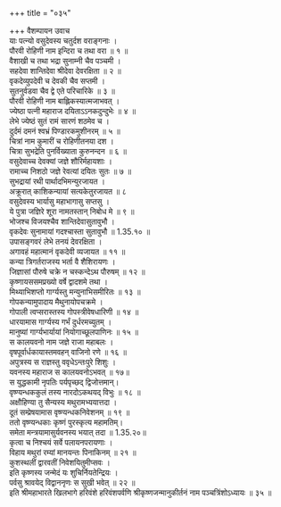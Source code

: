 +++
title = "०३५"

+++
वैशम्पायन उवाच  
याः पत्न्यो वसुदेवस्य चतुर्दश वराङ्गनाः ।  
पौरवी रोहिणी नाम इन्दिरा च तथा वरा ॥ १ ॥  
वैशाखी च तथा भद्रा सुनाम्नी चैव पञ्चमी ।  
सहदेवा शान्तिदेवा श्रीदेवा देवरक्षिता ॥ २ ॥  
वृकदेव्युपदेवी च देवकी चैव सप्तमी ।  
सुतनुर्वडवा चैव द्वे एते परिचारिके ॥ ३ ॥  
पौरवी रोहिणी नाम बाह्लिकस्यात्मजाभवत् ।  
ज्येष्ठा पत्नी महाराज दयिताऽऽनकदुन्दुभेः ॥ ४ ॥  
लेभे ज्येष्ठं सुतं रामं सारणं शठमेव च ।  
दुर्दमं दमनं श्वभ्रं पिण्डारकमुशीनरम् ॥ ५ ॥  
चित्रां नाम कुमारीं च रोहिणीतनया दश ।  
चित्रा सुभद्रेति पुनर्विख्याता कुरुनन्दन ॥ ६ ॥  
वसुदेवाच्च देवक्यां जज्ञे शौरिर्महायशाः ।  
रामाच्च निशठो जज्ञे रेवत्यां दयितः सुतः ॥ ७ ॥  
सुभद्रायां रथी पार्थादभिमन्युरजायत ।  
अक्रूरात् काशिकन्यायां सत्यकेतुरजायत ॥ ८  
वसुदेवस्य भार्यासु महाभागासु सप्तसु ।  
ये पुत्रा जज्ञिरे शूरा नामतस्तान् निबोध मे ॥ ९ ॥  
भोजश्च विजयश्चैव शान्तिदेवासुतावुभौ ।  
वृकदेवः सुनामायां गदश्चास्ता सुतावुभौ ॥ 1.35.१० ॥  
उपासङ्गवरं लेभे तनयं देवरक्षिता ।  
अगावहं महात्मानं वृकदेवी व्यजायत ॥ ११ ॥  
कन्या त्रिगर्तराजस्य भर्ता वै शैशिरायणः ।  
जिज्ञासां पौरुषे चक्रे न चस्कन्देऽथ पौरुषम् ॥ १२ ॥  
कृष्णायससमप्रख्यो वर्षे द्वादशमे तथा ।  
मिथ्याभिशप्तो गार्ग्यस्तु मन्युनाभिसमीरितः ॥ १३ ॥  
गोपकन्यामुपादाय मैथुनायोपचक्रमे ।  
गोपाली त्वप्सरास्तस्य गोपस्त्रीवेषधारिणी ॥ १४ ॥  
धारयामास गार्ग्यस्य गर्भं दुर्धरमच्युतम् ।  
मानुष्यां गार्ग्यभार्यायां नियोगाच्छूलपाणिनः ॥ १५ ॥  
स कालयवनो नाम जज्ञे राजा महाबलः ।  
वृषपूर्वार्धकायास्तमवहन् वाजिनो रणे ॥ १६ ॥  
अपुत्रस्य स राज्ञस्तु ववृधेऽन्तःपुरे शिशुः ।  
यवनस्य महाराज स कालयवनोऽभवत् ॥ १७॥  
स युद्धकामी नृपतिः पर्यपृच्छद् द्विजोत्तमान्।  
वृष्ण्यन्धककुलं तस्य नारदोऽकथयद् विभुः ॥ १८ ॥  
अक्षौहिण्या तु सैन्यस्य मथुरामभ्ययात्तदा ।  
दूतं सम्प्रेषयामास वृष्ण्यन्धकनिवेशनम् ॥ १९ ॥  
ततो वृष्ण्यन्धकाः कृष्णं पुरस्कृत्य महामतिम्।  
समेता मन्त्रयामासुर्यवनस्य भयात् तदा ॥ 1.35.२०॥  
कृत्वा च निश्चयं सर्वे पलायनपरायणाः ।  
विहाय मथुरां रम्यां मानयन्तः पिनाकिनम् ॥ २१ ॥  
कुशस्थलीं द्वारवतीं निवेशयितुमीप्सवः ।  
इति कृष्णस्य जन्मेदं यः शुचिर्नियतेन्द्रियः ।  
पर्वसु श्रावयेद् विद्वाननृणः स सुखी भवेत् ॥ २२ ॥  
इति श्रीमहाभारते खिलभागे हरिवंशे हरिवंशपर्वणि श्रीकृष्णजन्मानुकीर्तनं नाम पञ्चत्रिंशोऽध्यायः ॥ ३५ ॥